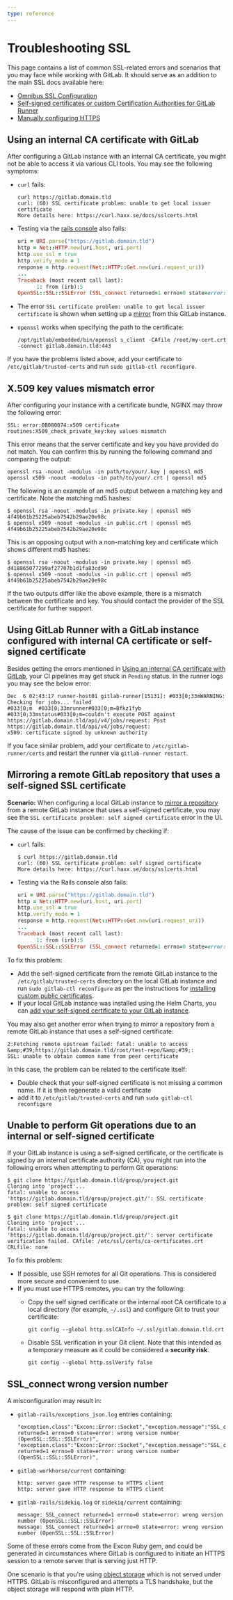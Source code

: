 ```yaml
---
type: reference
---
```


# Troubleshooting SSL

This page contains a list of common SSL-related errors and scenarios that you may face while working with GitLab.
It should serve as an addition to the main SSL docs available here:

- [Omnibus SSL Configuration](https://docs.gitlab.com/omnibus/settings/ssl.html)
- [Self-signed certificates or custom Certification Authorities for GitLab Runner](https://docs.gitlab.com/runner/configuration/tls-self-signed.html)
- [Manually configuring HTTPS](https://docs.gitlab.com/omnibus/settings/nginx.html#manually-configuring-https)

## Using an internal CA certificate with GitLab

After configuring a GitLab instance with an internal CA certificate, you might not be able to access it via various CLI tools. You may see the following symptoms:

- `curl` fails:

  ```shell
  curl https://gitlab.domain.tld
  curl: (60) SSL certificate problem: unable to get local issuer certificate
  More details here: https://curl.haxx.se/docs/sslcerts.html
  ```

- Testing via the [rails console](debug.md#starting-a-rails-console-session) also fails:

  ```ruby
  uri = URI.parse("https://gitlab.domain.tld")
  http = Net::HTTP.new(uri.host, uri.port)
  http.use_ssl = true
  http.verify_mode = 1
  response = http.request(Net::HTTP::Get.new(uri.request_uri))
  ...
  Traceback (most recent call last):
        1: from (irb):5
  OpenSSL::SSL::SSLError (SSL_connect returned=1 errno=0 state=error: certificate verify failed (unable to get local issuer certificate))
  ```

- The error `SSL certificate problem: unable to get local issuer certificate` is shown when setting up a [mirror](../../user/project/repository/repository_mirroring.md#repository-mirroring) from this GitLab instance.
- `openssl` works when specifying the path to the certificate:

  ```shell
  /opt/gitlab/embedded/bin/openssl s_client -CAfile /root/my-cert.crt -connect gitlab.domain.tld:443
  ```

If you have the problems listed above, add your certificate to `/etc/gitlab/trusted-certs` and run `sudo gitlab-ctl reconfigure`.

## X.509 key values mismatch error

After configuring your instance with a certificate bundle, NGINX may throw the
following error:

`SSL: error:0B080074:x509 certificate routines:X509_check_private_key:key values mismatch`

This error means that the server certificate and key you have provided do not
match. You can confirm this by running the following command and comparing the
output:

```shell
openssl rsa -noout -modulus -in path/to/your/.key | openssl md5
openssl x509 -noout -modulus -in path/to/your/.crt | openssl md5
```

The following is an example of an md5 output between a matching key and certificate. Note the
matching md5 hashes:

```shell
$ openssl rsa -noout -modulus -in private.key | openssl md5
4f49b61b25225abeb7542b29ae20e98c
$ openssl x509 -noout -modulus -in public.crt | openssl md5
4f49b61b25225abeb7542b29ae20e98c
```

This is an opposing output with a non-matching key and certificate which shows different md5 hashes:

```shell
$ openssl rsa -noout -modulus -in private.key | openssl md5
d418865077299af27707b1d1fa83cd99
$ openssl x509 -noout -modulus -in public.crt | openssl md5
4f49b61b25225abeb7542b29ae20e98c
```

If the two outputs differ like the above example, there is a mismatch between the certificate
and key. You should contact the provider of the SSL certificate for further support.

## Using GitLab Runner with a GitLab instance configured with internal CA certificate or self-signed certificate

Besides getting the errors mentioned in
[Using an internal CA certificate with GitLab](ssl.md#using-an-internal-ca-certificate-with-gitlab),
your CI pipelines may get stuck in `Pending` status. In the runner logs you may see the below error:

```shell
Dec  6 02:43:17 runner-host01 gitlab-runner[15131]: #033[0;33mWARNING: Checking for jobs... failed
#033[0;m  #033[0;33mrunner#033[0;m=Bfkz1fyb #033[0;33mstatus#033[0;m=couldn't execute POST against
https://gitlab.domain.tld/api/v4/jobs/request: Post https://gitlab.domain.tld/api/v4/jobs/request:
x509: certificate signed by unknown authority
```

If you face similar problem, add your certificate to `/etc/gitlab-runner/certs` and restart the runner via `gitlab-runner restart`.

## Mirroring a remote GitLab repository that uses a self-signed SSL certificate

**Scenario:** When configuring a local GitLab instance to [mirror a repository](../../user/project/repository/repository_mirroring.md) from a remote GitLab instance that uses a self-signed certificate, you may see the `SSL certificate problem: self signed certificate` error in the UI.

The cause of the issue can be confirmed by checking if:

- `curl` fails:

  ```shell
  $ curl https://gitlab.domain.tld
  curl: (60) SSL certificate problem: self signed certificate
  More details here: https://curl.haxx.se/docs/sslcerts.html
  ```

- Testing via the Rails console also fails:

  ```ruby
  uri = URI.parse("https://gitlab.domain.tld")
  http = Net::HTTP.new(uri.host, uri.port)
  http.use_ssl = true
  http.verify_mode = 1
  response = http.request(Net::HTTP::Get.new(uri.request_uri))
  ...
  Traceback (most recent call last):
        1: from (irb):5
  OpenSSL::SSL::SSLError (SSL_connect returned=1 errno=0 state=error: certificate verify failed (unable to get local issuer certificate))
  ```

To fix this problem:

- Add the self-signed certificate from the remote GitLab instance to the `/etc/gitlab/trusted-certs` directory on the local GitLab instance and run `sudo gitlab-ctl reconfigure` as per the instructions for [installing custom public certificates](https://docs.gitlab.com/omnibus/settings/ssl.html#install-custom-public-certificates).
- If your local GitLab instance was installed using the Helm Charts, you can [add your self-signed certificate to your GitLab instance](https://docs.gitlab.com/runner/install/kubernetes.html#providing-a-custom-certificate-for-accessing-gitlab).

You may also get another error when trying to mirror a repository from a remote GitLab instance that uses a self-signed certificate:

```shell
2:Fetching remote upstream failed: fatal: unable to access &amp;#39;https://gitlab.domain.tld/root/test-repo/&amp;#39;:
SSL: unable to obtain common name from peer certificate
```

In this case, the problem can be related to the certificate itself:

- Double check that your self-signed certificate is not missing a common name. If it is then regenerate a valid certificate
- add it to `/etc/gitlab/trusted-certs` and run `sudo gitlab-ctl reconfigure`

## Unable to perform Git operations due to an internal or self-signed certificate

If your GitLab instance is using a self-signed certificate, or the certificate is signed by an internal certificate authority (CA), you might run into the following errors when attempting to perform Git operations:

```shell
$ git clone https://gitlab.domain.tld/group/project.git
Cloning into 'project'...
fatal: unable to access 'https://gitlab.domain.tld/group/project.git/': SSL certificate problem: self signed certificate
```

```shell
$ git clone https://gitlab.domain.tld/group/project.git
Cloning into 'project'...
fatal: unable to access 'https://gitlab.domain.tld/group/project.git/': server certificate verification failed. CAfile: /etc/ssl/certs/ca-certificates.crt CRLfile: none
```

To fix this problem:

- If possible, use SSH remotes for all Git operations. This is considered more secure and convenient to use.
- If you must use HTTPS remotes, you can try the following:
  - Copy the self signed certificate or the internal root CA certificate to a local directory (for example, `~/.ssl`) and configure Git to trust your certificate:

    ```shell
    git config --global http.sslCAInfo ~/.ssl/gitlab.domain.tld.crt
    ```

  - Disable SSL verification in your Git client. Note that this intended as a temporary measure as it could be considered a **security risk**.

    ```shell
    git config --global http.sslVerify false
    ```

## SSL_connect wrong version number

A misconfiguration may result in:

- `gitlab-rails/exceptions_json.log` entries containing:

  ```plaintext
  "exception.class":"Excon::Error::Socket","exception.message":"SSL_connect returned=1 errno=0 state=error: wrong version number (OpenSSL::SSL::SSLError)",
  "exception.class":"Excon::Error::Socket","exception.message":"SSL_connect returned=1 errno=0 state=error: wrong version number (OpenSSL::SSL::SSLError)",
  ```

- `gitlab-workhorse/current` containing:

  ```plaintext
  http: server gave HTTP response to HTTPS client
  http: server gave HTTP response to HTTPS client
  ```

- `gitlab-rails/sidekiq.log` or `sidekiq/current` containing:

  ```plaintext
  message: SSL_connect returned=1 errno=0 state=error: wrong version number (OpenSSL::SSL::SSLError)
  message: SSL_connect returned=1 errno=0 state=error: wrong version number (OpenSSL::SSL::SSLError)
  ```

Some of these errors come from the Excon Ruby gem, and could be generated in circumstances
where GitLab is configured to initiate an HTTPS session to a remote server
that is serving just HTTP.

One scenario is that you're using [object storage](../object_storage.md)
which is not served under HTTPS. GitLab is misconfigured and attempts a TLS handshake,
but the object storage will respond with plain HTTP.
